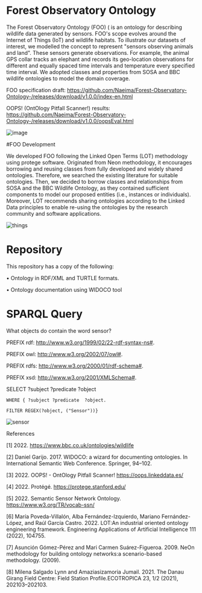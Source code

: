 # Forest Observatory Ontology 

The Forest Observatory Ontology (FOO) ( is an ontology for describing wildlife data generated by sensors. FOO's scope evolves around the Internet of Things (IoT) and wildlife habitats. To illustrate our datasets of interest, we modelled the concept to represent "sensors observing animals and land". These sensors generate observations. For example, the animal GPS collar tracks an elephant and records its geo-location observations for different and equally spaced time intervals and temperature every specified time interval. We adopted classes and properties from SOSA and BBC wildlife ontologies to model the domain coverage.


FOO specification draft: https://github.com/Naeima/Forest-Observatory-Ontology-/releases/download/v1.0.0/index-en.html


OOPS! (OntOlogy Pitfall Scanner!) results: https://github.com/Naeima/Forest-Observatory-Ontology-/releases/download/v1.0.0/oopsEval.html



![image](https://user-images.githubusercontent.com/57564713/185769396-6a963789-43da-4993-9273-cf2c37256595.png)





#FOO Development

We developed FOO following the Linked Open Terms (LOT) methodology using protege software.  Originated from Neon methodology, it encourages borrowing and reusing classes from fully developed and widely shared ontologies. Therefore, we searched the existing literature for suitable ontologies. Then, we decided to borrow classes and relationships from SOSA and the BBC Wildlife Ontology, as they contained sufficient components to model our proposed entities (i.e., instances or individuals). Moreover, LOT recommends sharing ontologies according to the Linked Data principles to enable re-using the ontologies by the research community and software applications. 

![things](https://user-images.githubusercontent.com/57564713/185769351-04be89c3-13fd-47aa-9b17-6298d426d4ae.png)

# Repository
This repository has a copy of the following:

•	Ontology in RDF/XML and TURTLE formats.

•	Ontology documentation using WIDOCO tool





# SPARQL Query 
What objects do contain the word sensor? 

PREFIX rdf: <http://www.w3.org/1999/02/22-rdf-syntax-ns#>.

PREFIX owl: <http://www.w3.org/2002/07/owl#>.

PREFIX rdfs: <http://www.w3.org/2000/01/rdf-schema#>.

PREFIX xsd: <http://www.w3.org/2001/XMLSchema#>.


SELECT ?subject ?predicate ?object

    WHERE { ?subject ?predicate  ?object.
    
    FILTER REGEX(?object, ("Sensor"))}
    

![sensor](https://user-images.githubusercontent.com/57564713/185769348-497951cf-6b9d-465b-98f8-8a67b99121df.png)

References

[1] 2022. https://www.bbc.co.uk/ontologies/wildlife

[2] Daniel Garijo. 2017. WIDOCO: a wizard for documenting ontologies. In International Semantic Web Conference. Springer,
94–102.

[3] 2022. OOPS! - OntOlogy Pitfall Scanner! https://oops.linkeddata.es/

[4] 2022. Protégé. https://protege.stanford.edu/

[5] 2022. Semantic Sensor Network Ontology. https://www.w3.org/TR/vocab-ssn/

[6] María Poveda-Villalón, Alba Fernández-Izquierdo, Mariano Fernández-López, and Raúl García Castro. 2022. LOT:An industrial oriented ontology engineering framework. Engineering Applications of Artificial Intelligence 111 (2022), 104755.

[7] Asunción Gómez-Pérez and Mari Carmen Suárez-Figueroa. 2009. NeOn methodology for building ontology networks:a scenario-based methodology. (2009).

[8] Milena Salgado Lynn and Amaziasizamoria Jumail. 2021. The Danau Girang Field Centre: Field Station Profile.ECOTROPICA 23, 1/2 (2021), 202103–202103.




